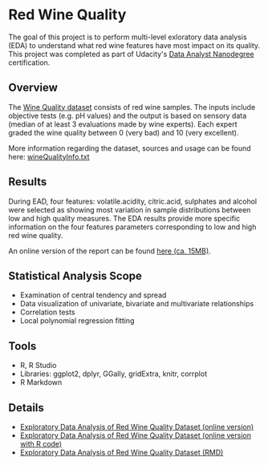 # Red Wine Quality
The goal of this project is to perform multi-level exloratory data analysis (EDA) to understand what red wine features have most impact on its quality. This project was completed as part of Udacity's [Data Analyst Nanodegree](https://eu.udacity.com/course/data-analyst-nanodegree--nd002) certification.

## Overview
The [Wine Quality dataset](https://github.com/ksatola/Red-Wine-Quality/blob/master/wineQualityReds.csv) consists of red wine samples. The inputs include objective tests (e.g. pH values) and the output is based on sensory data (median of at least 3 evaluations made by wine experts). Each expert graded the wine quality between 0 (very bad) and 10 (very excellent).

More information regarding the dataset, sources and usage can be found here: [wineQualityInfo.txt](https://github.com/ksatola/Red-Wine-Quality/blob/master/wineQualityInfo.txt)

## Results
During EAD, four features: volatile.acidity, citric.acid, sulphates and alcohol were selected as showing most variation in sample distributions between low and high quality measures. The EDA results provide more specific information on the four features parameters corresponding to low and high red wine quality. 

An online version of the report can be found [here (ca. 15MB)](https://ksatola.github.io/EDA_RedWineQuality_Final.html). 

## Statistical Analysis Scope
- Examination of central tendency and spread
- Data visualization of univariate, bivariate and multivariate relationships
- Correlation tests
- Local polynomial regression fitting

## Tools
- R, R Studio
- Libraries: ggplot2, dplyr, GGally, gridExtra, knitr, corrplot
- R Markdown

## Details
- [Exploratory Data Analysis of Red Wine Quality Dataset (online version)](https://ksatola.github.io/EDA_RedWineQuality_Final.html)
- [Exploratory Data Analysis of Red Wine Quality Dataset (online version with R code)](https://ksatola.github.io/EDA_RedWineQuality_FinalwithCode.html)
- [Exploratory Data Analysis of Red Wine Quality Dataset (RMD)](https://github.com/ksatola/Red-Wine-Quality/blob/master/EDA_RedWineQuality_Final.Rmd)
